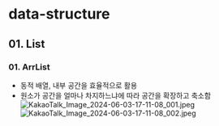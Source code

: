 # data-structure

## 01. List

### 01. ArrList 

- 동적 배열, 내부 공간을 효율적으로 활용
- 원소가 공간을 얼마나 차지하느냐에 따라 공간을 확장하고 축소함 
![KakaoTalk_Image_2024-06-03-17-11-08_001.jpeg](..%2F..%2FDownloads%2FKakaoTalk_Image_2024-06-03-17-11-08_001.jpeg)
![KakaoTalk_Image_2024-06-03-17-11-08_002.jpeg](..%2F..%2FDownloads%2FKakaoTalk_Image_2024-06-03-17-11-08_002.jpeg)